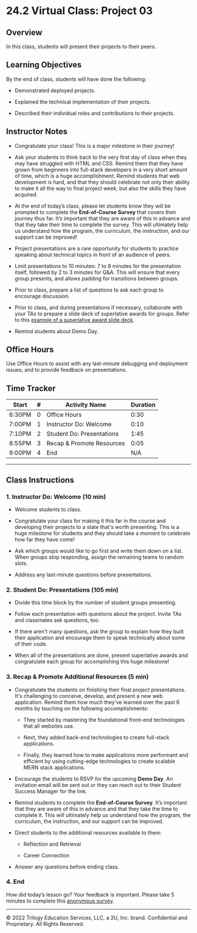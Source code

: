 # 24.2 Virtual Class: Project 03

## Overview

In this class, students will present their projects to their peers.

## Learning Objectives

By the end of class, students will have done the following:

* Demonstrated deployed projects.

* Explained the technical implementation of their projects.

* Described their individual roles and contributions to their projects.

## Instructor Notes

* Congratulate your class! This is a major milestone in their journey!

* Ask your students to think back to the very first day of class when they may have struggled with HTML and CSS. Remind them that they have grown from beginners into full-stack developers in a very short amount of time, which is a huge accomplishment. Remind students that web development is hard, and that they should celebrate not only their ability to make it all the way to final project week, but also the skills they have acquired.

* At the end of today’s class, please let students know they will be prompted to complete the **End-of-Course Survey** that covers their journey thus far. It’s important that they are aware of this in advance and that they take their time to complete the survey. This will ultimately help us understand how the program, the curriculum, the instruction, and our support can be improved!

* Project presentations are a rare opportunity for students to practice speaking about technical topics in front of an audience of peers.

* Limit presentations to 10 minutes: 7 to 8 minutes for the presentation itself, followed by 2 to 3 minutes for Q&A. This will ensure that every group presents, and allows padding for transitions between groups.

* Prior to class, prepare a list of questions to ask each group to encourage discussion.

* Prior to class, and during presentations if necessary, collaborate with your TAs to prepare a slide deck of superlative awards for groups. Refer to this [example of a superlative award slide deck](https://docs.google.com/presentation/d/1fJGzsclaQ5TKBk3EnL7Gc-bg1ijSGM6_oB1gvpKYnZE/edit?usp=sharing).

* Remind students about Demo Day.

## Office Hours

Use Office Hours to assist with any last-minute debugging and deployment issues, and to provide feedback on presentations.

## Time Tracker

| Start  | #   | Activity Name                              | Duration |
| ------ | --- | ----------------------------               | -------- |
| 6:30PM | 0   | Office Hours                               | 0:30     |
| 7:00PM | 1   | Instructor Do: Welcome                     | 0:10     |
| 7:10PM | 2   | Student Do: Presentations                  | 1:45     |
| 8:55PM | 3   | Recap & Promote Resources                  | 0:05     |
| 9:00PM | 4   | End                                        | N/A      |

---

## Class Instructions

### 1. Instructor Do: Welcome (10 min)

* Welcome students to class.

* Congratulate your class for making it this far in the course and developing their projects to a state that's worth presenting. This is a huge milestone for students and they should take a moment to celebrate how far they have come!

* Ask which groups would like to go first and write them down on a list. When groups stop responding, assign the remaining teams to random slots.

* Address any last-minute questions before presentations.

### 2. Student Do: Presentations (105 min)

* Divide this time block by the number of student groups presenting.

* Follow each presentation with questions about the project. Invite TAs and classmates ask questions, too.

* If there aren't many questions, ask the group to explain how they built their application and encourage them to speak technically about some of their code.

* When all of the presentations are done, present superlative awards and congratulate each group for accomplishing this huge milestone!

### 3. Recap & Promote Additional Resources (5 min)

* Congratulate the students on finishing their final project presentations. It's challenging to conceive, develop, and present a new web application. Remind them how much they've learned over the past 6 months by touching on the following accomplishments:

  * They started by mastering the foundational front-end technologies that all websites use.

  * Next, they added back-end technologies to create full-stack applications.

  * Finally, they learned how to make applications more performant and efficient by using cutting-edge technologies to create scalable MERN stack applications.

* Encourage the students to RSVP for the upcoming **Demo Day**. An invitation email will be sent out or they can reach out to their Student Success Manager for the link.

* Remind students to complete the **End-of-Course Survey**. It’s important that they are aware of this in advance and that they take the time to complete it. This will ultimately help us understand how the program, the curriculum, the instruction, and our support can be improved.

* Direct students to the additional resources available to them:

  * Reflection and Retrieval

  * Career Connection

* Answer any questions before ending class.

### 4. End

How did today’s lesson go? Your feedback is important. Please take 5 minutes to complete this [anonymous survey](https://forms.gle/3LozVjherGH83aG17).

---
© 2022 Trilogy Education Services, LLC, a 2U, Inc. brand. Confidential and Proprietary. All Rights Reserved.
